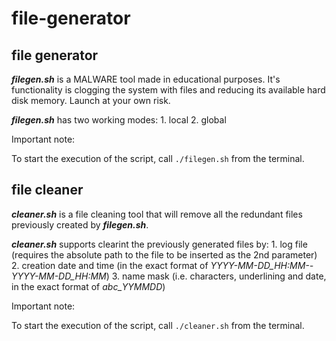 # file-generator

## file generator
***filegen.sh*** is a MALWARE tool made in educational purposes. It's functionality is clogging the system with files and reducing its available hard disk memory. Launch at your own risk.

***filegen.sh*** has two working modes:
    1. local
    2. global

Important note:

To start the execution of the script, call ```./filegen.sh``` from the terminal.


## file cleaner
***cleaner.sh*** is a file cleaning tool that will remove all the redundant files previously created by ***filegen.sh***.

***cleaner.sh*** supports clearint the previously generated files by:
    1. log file (requires the absolute path to the file to be inserted as the 2nd parameter)
    2. creation date and time (in the exact format of *YYYY-MM-DD_HH:MM--YYYY-MM-DD_HH:MM*)
    3. name mask (i.e. characters, underlining and date, in the exact format of *abc_YYMMDD*)

Important note:

To start the execution of the script, call ```./cleaner.sh``` from the terminal.